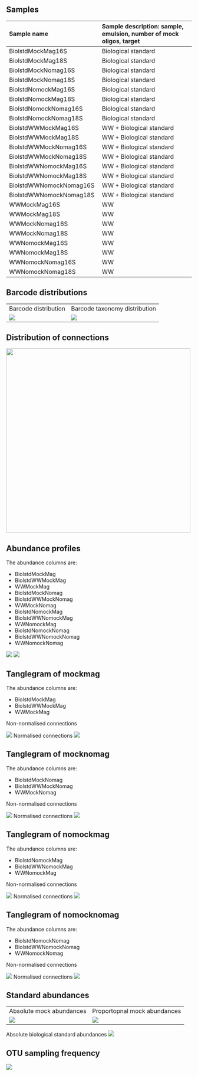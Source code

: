 ## Samples

<table>
<colgroup>
<col style="width: 50%" />
<col style="width: 50%" />
</colgroup>
<thead>
<tr class="header">
<th style="text-align: left;">Sample name</th>
<th style="text-align: left;">Sample description: sample, emulsion, number of mock oligos, target</th>
</tr>
</thead>
<tbody>
<tr class="odd">
<td style="text-align: left;">BiolstdMockMag16S</td>
<td style="text-align: left;">Biological standard</td>
</tr>
<tr class="even">
<td style="text-align: left;">BiolstdMockMag18S</td>
<td style="text-align: left;">Biological standard</td>
</tr>
<tr class="odd">
<td style="text-align: left;">BiolstdMockNomag16S</td>
<td style="text-align: left;">Biological standard</td>
</tr>
<tr class="even">
<td style="text-align: left;">BiolstdMockNomag18S</td>
<td style="text-align: left;">Biological standard</td>
</tr>
<tr class="odd">
<td style="text-align: left;">BiolstdNomockMag16S</td>
<td style="text-align: left;">Biological standard</td>
</tr>
<tr class="even">
<td style="text-align: left;">BiolstdNomockMag18S</td>
<td style="text-align: left;">Biological standard</td>
</tr>
<tr class="odd">
<td style="text-align: left;">BiolstdNomockNomag16S</td>
<td style="text-align: left;">Biological standard</td>
</tr>
<tr class="even">
<td style="text-align: left;">BiolstdNomockNomag18S</td>
<td style="text-align: left;">Biological standard</td>
</tr>
<tr class="odd">
<td style="text-align: left;">BiolstdWWMockMag16S</td>
<td style="text-align: left;">WW + Biological standard</td>
</tr>
<tr class="even">
<td style="text-align: left;">BiolstdWWMockMag18S</td>
<td style="text-align: left;">WW + Biological standard</td>
</tr>
<tr class="odd">
<td style="text-align: left;">BiolstdWWMockNomag16S</td>
<td style="text-align: left;">WW + Biological standard</td>
</tr>
<tr class="even">
<td style="text-align: left;">BiolstdWWMockNomag18S</td>
<td style="text-align: left;">WW + Biological standard</td>
</tr>
<tr class="odd">
<td style="text-align: left;">BiolstdWWNomockMag16S</td>
<td style="text-align: left;">WW + Biological standard</td>
</tr>
<tr class="even">
<td style="text-align: left;">BiolstdWWNomockMag18S</td>
<td style="text-align: left;">WW + Biological standard</td>
</tr>
<tr class="odd">
<td style="text-align: left;">BiolstdWWNomockNomag16S</td>
<td style="text-align: left;">WW + Biological standard</td>
</tr>
<tr class="even">
<td style="text-align: left;">BiolstdWWNomockNomag18S</td>
<td style="text-align: left;">WW + Biological standard</td>
</tr>
<tr class="odd">
<td style="text-align: left;">WWMockMag16S</td>
<td style="text-align: left;">WW</td>
</tr>
<tr class="even">
<td style="text-align: left;">WWMockMag18S</td>
<td style="text-align: left;">WW</td>
</tr>
<tr class="odd">
<td style="text-align: left;">WWMockNomag16S</td>
<td style="text-align: left;">WW</td>
</tr>
<tr class="even">
<td style="text-align: left;">WWMockNomag18S</td>
<td style="text-align: left;">WW</td>
</tr>
<tr class="odd">
<td style="text-align: left;">WWNomockMag16S</td>
<td style="text-align: left;">WW</td>
</tr>
<tr class="even">
<td style="text-align: left;">WWNomockMag18S</td>
<td style="text-align: left;">WW</td>
</tr>
<tr class="odd">
<td style="text-align: left;">WWNomockNomag16S</td>
<td style="text-align: left;">WW</td>
</tr>
<tr class="even">
<td style="text-align: left;">WWNomockNomag18S</td>
<td style="text-align: left;">WW</td>
</tr>
</tbody>
</table>

## Barcode distributions

<table>
<tr>
<td>
Barcode distribution
</td>
<td>
Barcode taxonomy distribution
</td>
</tr>
<tr>
<td valign="top">
<img src="../figures/bc_distribution.png">
</td>
<td valign="top">
<img src="../figures/bc_tax_distribution.png">
</td>
</tr>
</table>

## Distribution of connections

<td valign="top">
<img src="../figures/connection_distribution.png" width=500>
</td>

## Abundance profiles

The abundance columns are:

-   BiolstdMockMag
-   BiolstdWWMockMag
-   WWMockMag
-   BiolstdMockNomag
-   BiolstdWWMockNomag
-   WWMockNomag
-   BiolstdNomockMag
-   BiolstdWWNomockMag
-   WWNomockMag
-   BiolstdNomockNomag
-   BiolstdWWNomockNomag
-   WWNomockNomag

<td valign="top">
<img src="../figures/bact_abunds.png" >
</td>
<td valign="top">
<img src="../figures/euk_abunds.png" >
</td>

## Tanglegram of mockmag

The abundance columns are:

-   BiolstdMockMag
-   BiolstdWWMockMag
-   WWMockMag

Non-normalised connections
<td valign="top">
<img src="../figures/mockmag.png" >
</td>
Normalised connections
<td valign="top">
<img src="../figures/mockmag_normalised.png" >
</td>

## Tanglegram of mocknomag

The abundance columns are:

-   BiolstdMockNomag
-   BiolstdWWMockNomag
-   WWMockNomag

Non-normalised connections
<td valign="top">
<img src="../figures/mocknomag.png" >
</td>
Normalised connections
<td valign="top">
<img src="../figures/mocknomag_normalised.png" >
</td>

## Tanglegram of nomockmag

The abundance columns are:

-   BiolstdNomockMag
-   BiolstdWWNomockMag
-   WWNomockMag

Non-normalised connections
<td valign="top">
<img src="../figures/nomockmag.png" >
</td>
Normalised connections
<td valign="top">
<img src="../figures/nomockmag_normalised.png" >
</td>

## Tanglegram of nomocknomag

The abundance columns are:

-   BiolstdNomockNomag
-   BiolstdWWNomockNomag
-   WWNomockNomag

Non-normalised connections
<td valign="top">
<img src="../figures/nomocknomag.png" >
</td>
Normalised connections
<td valign="top">
<img src="../figures/nomocknomag_normalised.png" >
</td>

## Standard abundances

<table>
<tr>
<td>
Absolute mock abundances
</td>
<td>
Proportopnal mock abundances
</td>
</tr>
<tr>
<td valign="top">
<img src="../figures/mock_abundances.png">
</td>
<td valign="top">
<img src="../figures/mock_proportions.png">
</td>
</tr>
</table>
Absolute biological standard abundances
<td valign="top">
<img src="../figures/biol_std_abundances.png" >
</td>

## OTU sampling frequency

<td valign="top">
<img src="../figures/otu_sampling_frequency.png" >
</td>
